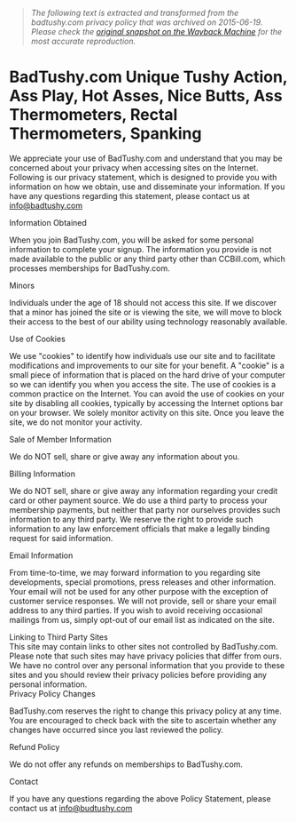 > *The following text is extracted and transformed from the badtushy.com privacy policy that was archived on 2015-06-19. Please check the [original snapshot on the Wayback Machine](https://web.archive.org/web/20150619083606id_/http%3A//www.badtushy.com/privacy.html) for the most accurate reproduction.*

# BadTushy.com Unique Tushy Action, Ass Play, Hot Asses, Nice Butts, Ass Thermometers, Rectal Thermometers, Spanking

We appreciate your use of BadTushy.com and understand that you may be concerned about your privacy when accessing sites on the Internet. Following is our privacy statement, which is designed to provide you with information on how we obtain, use and disseminate your information. If you have any questions regarding this statement, please contact us at info@badtushy.com

Information Obtained

When you join BadTushy.com, you will be asked for some personal information to complete your signup. The information you provide is not made available to the public or any third party other than CCBill.com, which processes memberships for BadTushy.com. 

Minors

Individuals under the age of 18 should not access this site. If we discover that a minor has joined the site or is viewing the site, we will move to block their access to the best of our ability using technology reasonably available. 

Use of Cookies

We use "cookies" to identify how individuals use our site and to facilitate modifications and improvements to our site for your benefit. A "cookie" is a small piece of information that is placed on the hard drive of your computer so we can identify you when you access the site. The use of cookies is a common practice on the Internet. You can avoid the use of cookies on your site by disabling all cookies, typically by accessing the Internet options bar on your browser. We solely monitor activity on this site. Once you leave the site, we do not monitor your activity.

Sale of Member Information

We do NOT sell, share or give away any information about you. 

Billing Information

We do NOT sell, share or give away any information regarding your credit card or other payment source. We do use a third party to process your membership payments, but neither that party nor ourselves provides such information to any third party. We reserve the right to provide such information to any law enforcement officials that make a legally binding request for said information.

Email Information

From time-to-time, we may forward information to you regarding site developments, special promotions, press releases and other information. Your email will not be used for any other purpose with the exception of customer service responses. We will not provide, sell or share your email address to any third parties. If you wish to avoid receiving occasional mailings from us, simply opt-out of our email list as indicated on the site.

Linking to Third Party Sites  
This site may contain links to other sites not controlled by BadTushy.com. Please note that such sites may have privacy policies that differ from ours. We have no control over any personal information that you provide to these sites and you should review their privacy policies before providing any personal information.  
Privacy Policy Changes

BadTushy.com reserves the right to change this privacy policy at any time. You are encouraged to check back with the site to ascertain whether any changes have occurred since you last reviewed the policy. 

Refund Policy

We do not offer any refunds on memberships to BadTushy.com.

Contact

If you have any questions regarding the above Policy Statement, please contact us at info@budtushy.com  

